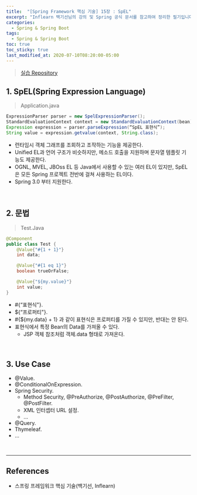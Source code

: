 ```yaml
---
title:  "[Spring Framework 핵심 기술] 15장 : SpEL"
excerpt: "Inflearn 백기선님의 강의 및 Spring 공식 문서를 참고하여 정리한 필기입니다."
categories:
  - Spring & Spring Boot
tags:
  - Spring & Spring Boot
toc: true
toc_sticky: true
last_modified_at: 2020-07-10T08:20:00-05:00
---
```


> [실습 Repository](https://github.com/xlffm3/spring-learning-test/tree/inflearn-core)

## 1. SpEL(Spring Expression Language)

> Application.java

```java
ExpressionParser parser = new SpelExpressionParser();
StandardEvaluationContext context = new StandardEvaluationContext(bean);
Expression expression = parser.parseExpression(“SpEL 표현식”);
String value = expression.getvalue(context, String.class);
```

* 런타임시 객체 그래프를 조회하고 조작하는 기능을 제공한다.
* Unified EL과 언어 구조가 비슷하지만, 메소드 호출을 지원하며 문자열 템플릿 기능도 제공한다.
* OGNL, MVEL, JBOss EL 등 Java에서 사용할 수 있는 여러 EL이 있지만, SpEL은 모든 Spring 프로젝트 전반에 걸쳐 사용하는 EL이다.
* Spring 3.0 부터 지원한다.

<br>

## 2. 문법

> Test.Java

```java
@Component
public class Test {
  	@Value{"#{1 + 1}"}
  	int data;

  	@Value{"#{1 eq 1}"}
  	boolean trueOrFalse;

  	@Value{"${my.value}"}
  	int value;
}
```

* #{“표현식"}.
* ${“프로퍼티"}.
* #{${my.data} + 1} 과 같이 표현식은 프로퍼티를 가질 수 있지만, 반대는 안 된다.
* 표현식에서 특정 Bean의 Data를 가져올 수 있다.
	* JSP 객체 참조처럼 객체.data 형태로 가져온다.

<br>

## 3. Use Case

* @Value.
* @ConditionalOnExpression.
* Spring Security.
	* Method Security, @PreAuthorize, @PostAuthorize, @PreFilter, @PostFilter.
	* XML 인터셉터 URL 설정.
	* ...
* @Query.
* Thymeleaf.
* ...

<br>

---

## References

*	스프링 프레임워크 핵심 기술(백기선, Inflearn)
